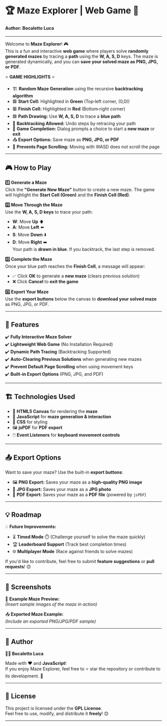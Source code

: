 # 🏆 Maze Explorer | Web Game 🚀  
#### Author: Bocaletto Luca
---

Welcome to **Maze Explorer**! 🎮  
This is a fun and interactive **web game** where players solve **randomly generated mazes** by tracing a **path** using the **W, A, S, D** keys. The maze is generated dynamically, and you can **save your solved maze as PNG, JPG, or PDF**.  

⭐ **GAME HIGHLIGHTS** ⭐  
- 🏗️ **Random Maze Generation** using the recursive **backtracking algorithm**  
- 🟩 **Start Cell:** Highlighted in **Green** (Top‑left corner, (0,0))  
- 🟥 **Finish Cell:** Highlighted in **Red** (Bottom‑right corner)  
- 🟦 **Path Drawing:** Use **W, A, S, D** to trace a **blue path**  
- 🔄 **Backtracking Allowed:** Undo steps by retracing your path  
- 🎉 **Game Completion:** Dialog prompts a choice to start a **new maze** or **exit**  
- 📤 **Export Options:** Save maze as **PNG, JPG, or PDF**  
- 🛑 **Prevents Page Scrolling:** Moving with WASD does not scroll the page  

---

## 🎮 How to Play  

**1️⃣ Generate a Maze**  
Click the **"Generate New Maze"** button to create a new maze. The game will highlight the **Start Cell (Green)** and the **Finish Cell (Red)**.

**2️⃣ Move Through the Maze**  
Use the **W, A, S, D keys** to trace your path:  
- **W**: Move **Up** ⬆️  
- **A**: Move **Left** ⬅️  
- **S**: Move **Down** ⬇️  
- **D**: Move **Right** ➡️  
Your path is **drawn in blue**. If you backtrack, the last step is removed.

**3️⃣ Complete the Maze**  
Once your blue path reaches the **Finish Cell**, a message will appear:  
- ✅ Click **OK** to generate a **new maze** (clears previous solution)  
- ❌ Click **Cancel** to **exit the game**  

**4️⃣ Export Your Maze**  
Use the **export buttons** below the canvas to **download your solved maze** as PNG, JPG, or PDF.

---

## 🚀 Features  

✔️ **Fully Interactive Maze Solver**  
✔️ **Lightweight Web Game** (No Installation Required)  
✔️ **Dynamic Path Tracing** (Backtracking Supported)  
✔️ **Auto-Clearing Previous Solutions** when generating new mazes  
✔️ **Prevent Default Page Scrolling** when using movement keys  
✔️ **Built-in Export Options** (PNG, JPG, and PDF)  

---

## 🏗️ Technologies Used  

- 🔵 **HTML5 Canvas** for rendering the **maze**
- 🎨 **JavaScript** for **maze generation & interaction**
- 📜 **CSS** for styling
- 🖼️ **jsPDF** for **PDF export**
- 🖱️ **Event Listeners** for **keyboard movement controls**

---

## 📤 Export Options  

Want to save your maze? Use the built-in **export buttons**:  

- 🖼️ **PNG Export:** Saves your maze as a **high-quality PNG image**  
- 📸 **JPG Export:** Saves your maze as a **JPG photo**  
- 📜 **PDF Export:** Saves your maze as a **PDF file** (powered by `jsPDF`)  

---

## 💡 Roadmap  

💡 **Future Improvements:**  
- ⏳ **Timed Mode** ⏱️ (Challenge yourself to solve the maze quickly)  
- 🏆 **Leaderboard Support** (Track best completion times)  
- 🌐 **Multiplayer Mode** (Race against friends to solve mazes)  

If you'd like to contribute, feel free to submit **feature suggestions** or **pull requests**! 😊  

---

## 🎨 Screenshots  

🔎 **Example Maze Preview:**  
*(Insert sample images of the maze in action)*  

📤 **Exported Maze Example:**  
*(Include an exported PNG/JPG/PDF sample)*  

---

## 📜 Author  

**👨‍💻 Bocaletto Luca**  

Made with ❤️ and **JavaScript**!  
If you enjoy Maze Explorer, feel free to ⭐ star the repository or contribute to its development. 🚀  

---

## 🔗 License  

This project is licensed under the **GPL License**.  
Feel free to use, modify, and distribute it **freely**! 😊  

---
